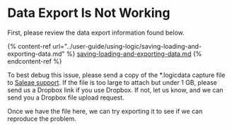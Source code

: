 # Data Export Is Not Working

First, please review the data export information found below.

{% content-ref url="../user-guide/using-logic/saving-loading-and-exporting-data.md" %}
[saving-loading-and-exporting-data.md](../user-guide/using-logic/saving-loading-and-exporting-data.md)
{% endcontent-ref %}

To best debug this issue, please send a copy of the \*.logicdata capture file to [Saleae support](https://contact.saleae.com/hc/en-us/requests/new). If the file is too large to attach but under 1 GB, please send us a Dropbox link if you use Dropbox. If not, let us know, and we can send you a Dropbox file upload request.

Once we have the file here, we can try exporting it to see if we can reproduce the problem.
